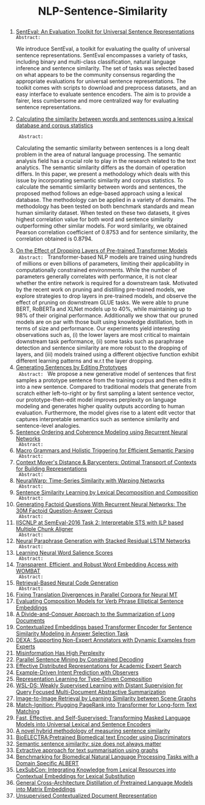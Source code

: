  <b><h1><p  align="center"> NLP-Sentence-Similarity </p></h1></b>

<ol>
<li><a href="https://arxiv.org/pdf/1803.05449v1.pdf">SentEval: An Evaluation Toolkit for Universal Sentence Representations</a></li>
 <code>Abstract:</code>
 
  We introduce SentEval, a toolkit for evaluating the quality of universal sentence representations. SentEval encompasses a variety of tasks, including binary and multi-class classification, natural language inference and sentence similarity. The set of tasks was selected based on what appears to be the community consensus regarding the appropriate evaluations for universal sentence representations. The toolkit comes with scripts to download and preprocess datasets, and an easy interface to evaluate sentence encoders. The aim is to provide a fairer, less cumbersome and more centralized way for evaluating sentence representations.
 
<li><a href="https://arxiv.org/pdf/1802.05667v2.pdf">Calculating the similarity between words and sentences using a lexical database and corpus statistics</a></li>
 
 <code> Abstract: </code>
 
  Calculating the semantic similarity between sentences is a long dealt problem in the area of natural language processing. The semantic analysis field has a crucial role to play in the research related to the text analytics. The semantic similarity differs as the domain of operation differs. In this paper, we present a methodology which deals with this issue by incorporating semantic similarity and corpus statistics. To calculate the semantic similarity between words and sentences, the proposed method follows an edge-based approach using a lexical database. The methodology can be applied in a variety of domains. The methodology has been tested on both benchmark standards and mean human similarity dataset. When tested on these two datasets, it gives highest correlation value for both word and sentence similarity outperforming other similar models. For word similarity, we obtained Pearson correlation coefficient of 0.8753 and for sentence similarity, the correlation obtained is 0.8794.
 
<li><a href="https://arxiv.org/pdf/2004.03844v3.pdf">On the Effect of Dropping Layers of Pre-trained Transformer Models</a></li>
  <code> Abstract: </code>
 Transformer-based NLP models are trained using hundreds of millions or even billions of parameters, limiting their applicability in computationally constrained environments. While the number of parameters generally correlates with performance, it is not clear whether the entire network is required for a downstream task. Motivated by the recent work on pruning and distilling pre-trained models, we explore strategies to drop layers in pre-trained models, and observe the effect of pruning on downstream GLUE tasks. We were able to prune BERT, RoBERTa and XLNet models up to 40%, while maintaining up to 98% of their original performance. Additionally we show that our pruned models are on par with those built using knowledge distillation, both in terms of size and performance. Our experiments yield interesting observations such as, (i) the lower layers are most critical to maintain downstream task performance, (ii) some tasks such as paraphrase detection and sentence similarity are more robust to the dropping of layers, and (iii) models trained using a different objective function exhibit different learning patterns and w.r.t the layer dropping.
 
<li><a href="https://arxiv.org/pdf/1709.08878v2.pdf">Generating Sentences by Editing Prototypes</a></li>
   <code> Abstract: </code>
 We propose a new generative model of sentences that first samples a prototype sentence from the training corpus and then edits it into a new sentence. Compared to traditional models that generate from scratch either left-to-right or by first sampling a latent sentence vector, our prototype-then-edit model improves perplexity on language modeling and generates higher quality outputs according to human evaluation. Furthermore, the model gives rise to a latent edit vector that captures interpretable semantics such as sentence similarity and sentence-level analogies.
   
<li><a href="https://arxiv.org/pdf/1611.02654v2.pdf">Sentence Ordering and Coherence Modeling using Recurrent Neural Networks</a></li>
   <code> Abstract: </code>
   
<li><a href="https://arxiv.org/pdf/1707.07806v2.pdf">Macro Grammars and Holistic Triggering for Efficient Semantic Parsing</a></li>
   <code> Abstract: </code>
   
<li><a href="https://arxiv.org/pdf/1808.09663v6.pdf">Context Mover's Distance & Barycenters: Optimal Transport of Contexts for Building Representations</a></li>
   <code> Abstract: </code>
   
<li><a href="https://arxiv.org/pdf/1812.08306v1.pdf">NeuralWarp: Time-Series Similarity with Warping Networks</a></li>
   <code> Abstract: </code>
   
<li><a href="https://arxiv.org/pdf/1602.07019v2.pdf">Sentence Similarity Learning by Lexical Decomposition and Composition</a></li>
   <code> Abstract: </code>
   
<li><a href="https://arxiv.org/pdf/1603.06807v2.pdf">Generating Factoid Questions With Recurrent Neural Networks: The 30M Factoid Question-Answer Corpus</a></li>
   <code> Abstract: </code>
   
<li><a href="https://arxiv.org/pdf/1605.01194v1.pdf">IISCNLP at SemEval-2016 Task 2: Interpretable STS with ILP based Multiple Chunk Aligner</a></li>
   <code> Abstract: </code>
   
<li><a href="https://arxiv.org/pdf/1610.03098v3.pdf">Neural Paraphrase Generation with Stacked Residual LSTM Networks</a></li>
   <code> Abstract: </code>
   
<li><a href="https://arxiv.org/pdf/1709.01186v1.pdf">Learning Neural Word Salience Scores</a></li>
   <code> Abstract: </code>
   
<li><a href="https://arxiv.org/pdf/1807.00717v1.pdf">Transparent, Efficient, and Robust Word Embedding Access with WOMBAT</a></li>
   <code> Abstract: </code>
   
<li><a href="https://arxiv.org/pdf/1808.10025v1.pdf">Retrieval-Based Neural Code Generation</a></li>
   <code> Abstract: </code>
   
<li><a href="https://aclanthology.org/D18-1328.pdf">Fixing Translation Divergences in Parallel Corpora for Neural MT</a></li>
<li><a href="https://aclanthology.org/N19-1023.pdf">Evaluating Composition Models for Verb Phrase Elliptical Sentence Embeddings</a></li>
<li><a href="https://arxiv.org/pdf/2004.06190v3.pdf">A Divide-and-Conquer Approach to the Summarization of Long Documents</a></li>
<li><a href="https://aclanthology.org/2020.lrec-1.676.pdf">Contextualized Embeddings based Transformer Encoder for Sentence Similarity Modeling in Answer Selection Task</a></li>
<li><a href="https://arxiv.org/pdf/2005.08367v1.pdf">DEXA: Supporting Non-Expert Annotators with Dynamic Examples from Experts</a></li>
<li><a href="https://arxiv.org/pdf/2006.04666v2.pdf">Misinformation Has High Perplexity</a></li>
<li><a href="https://aclanthology.org/2020.acl-main.152.pdf">Parallel Sentence Mining by Constrained Decoding</a></li>
<li><a href="https://arxiv.org/pdf/2010.08269v1.pdf">Effective Distributed Representations for Academic Expert Search</a></li>
<li><a href="https://arxiv.org/pdf/2010.08684v2.pdf">Example-Driven Intent Prediction with Observers</a></li>
<li><a href="https://aclanthology.org/2020.conll-1.24.pdf">Representation Learning for Type-Driven Composition</a></li>
<li><a href="https://arxiv.org/pdf/2011.01421v1.pdf">WSL-DS: Weakly Supervised Learning with Distant Supervision for Query Focused Multi-Document Abstractive Summarization</a></li>
<li><a href="https://arxiv.org/pdf/2012.14700v1.pdf">Image-to-Image Retrieval by Learning Similarity between Scene Graphs</a></li>
<li><a href="https://arxiv.org/pdf/2101.06423v2.pdf">Match-Ignition: Plugging PageRank into Transformer for Long-form Text Matching</a></li>
<li><a href="https://arxiv.org/pdf/2104.08027v2.pdf">Fast, Effective, and Self-Supervised: Transforming Masked Language Models into Universal Lexical and Sentence Encoders</a></li>
<li><a href="https://arxiv.org/ftp/arxiv/papers/2105/2105.00648.pdf">A novel hybrid methodology of measuring sentence similarity</a></li>
<li><a href="https://aclanthology.org/2021.bionlp-1.16.pdf">BioELECTRA:Pretrained Biomedical text Encoder using Discriminators</a></li>
<li><a href="https://arxiv.org/pdf/2106.08648v1.pdf">Semantic sentence similarity: size does not always matter</a></li>
<li><a href="https://arxiv.org/pdf/2106.10955v1.pdf">Extractive approach for text summarisation using graphs</a></li>
<li><a href="https://arxiv.org/pdf/2107.04374v1.pdf">Benchmarking for Biomedical Natural Language Processing Tasks with a Domain Specific ALBERT</a></li>
<li><a href="https://arxiv.org/pdf/2107.05132v2.pdf">LexSubCon: Integrating Knowledge from Lexical Resources into Contextual Embeddings for Lexical Substitution</a></li>
<li><a href="https://arxiv.org/pdf/2109.08449v2.pdf">General Cross-Architecture Distillation of Pretrained Language Models into Matrix Embeddings</a></li>
<li><a href="https://arxiv.org/pdf/2109.10509v1.pdf">Unsupervised Contextualized Document Representation</a></li>
</ol>
